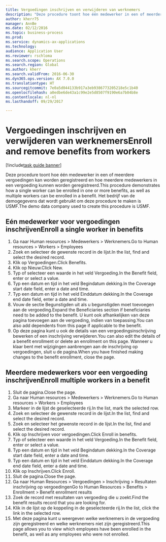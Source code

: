 ```yaml
--- 
title: Vergoedingen inschrijven en verwijderen van werknemers
description: "Deze procedure toont hoe één medewerker in een of meerdere vergoedingen kan worden geregistreerd en hoe meerdere medewerkers in een vergoeding kunnen worden geregistreerd."
author: kherr75
manager: AnnBe
ms.date: 02/12/2016
ms.topic: business-process
ms.prod: 
ms.service: dynamics-ax-applications
ms.technology: 
audience: Application User
ms.reviewer: rschloma
ms.search.scope: Operations
ms.search.region: Global
ms.author: kherr
ms.search.validFrom: 2016-06-30
ms.dyn365.ops.version: AX 7.0.0
ms.translationtype: HT
ms.sourcegitcommit: 7e0a5d044133b917a3eb9386773205218e5c1b40
ms.openlocfilehash: a0edbe6de43a1c99e2e5d8507f9190e6a7b04b8e
ms.contentlocale: nl-nl
ms.lasthandoff: 09/29/2017

---
```

# <a name="enroll-and-remove-benefits-from-workers"></a><span data-ttu-id="b0c98-103">Vergoedingen inschrijven en verwijderen van werknemers</span><span class="sxs-lookup"><span data-stu-id="b0c98-103">Enroll and remove benefits from workers</span></span>

[!include[task guide banner](../../includes/task-guide-banner.md)]

<span data-ttu-id="b0c98-104">Deze procedure toont hoe één medewerker in een of meerdere vergoedingen kan worden geregistreerd en hoe meerdere medewerkers in een vergoeding kunnen worden geregistreerd.</span><span class="sxs-lookup"><span data-stu-id="b0c98-104">This procedure demonstrates how a single worker can be enrolled in one or more benefits, as well as multiple workers can be enrolled in a benefit.</span></span> <span data-ttu-id="b0c98-105">Het bedrijf van de demogegevens dat wordt gebruikt om deze procedure te maken is USMF.</span><span class="sxs-lookup"><span data-stu-id="b0c98-105">The demo data company used to create this procedure is USMF.</span></span>


## <a name="enroll-a-single-worker-in-benefits"></a><span data-ttu-id="b0c98-106">Eén medewerker voor vergoedingen inschrijven</span><span class="sxs-lookup"><span data-stu-id="b0c98-106">Enroll a single worker in benefits</span></span>
1. <span data-ttu-id="b0c98-107">Ga naar Human resources > Medewerkers > Werknemers.</span><span class="sxs-lookup"><span data-stu-id="b0c98-107">Go to Human resources > Workers > Employees</span></span>
2. <span data-ttu-id="b0c98-108">Zoek en selecteer de gewenste record in de lijst.</span><span class="sxs-lookup"><span data-stu-id="b0c98-108">In the list, find and select the desired record.</span></span>
3. <span data-ttu-id="b0c98-109">Klik op Vergoedingen.</span><span class="sxs-lookup"><span data-stu-id="b0c98-109">Click Benefits.</span></span>
4. <span data-ttu-id="b0c98-110">Klik op Nieuw.</span><span class="sxs-lookup"><span data-stu-id="b0c98-110">Click New.</span></span>
5. <span data-ttu-id="b0c98-111">Typ of selecteer een waarde in het veld Vergoeding.</span><span class="sxs-lookup"><span data-stu-id="b0c98-111">In the Benefit field, enter or select a value.</span></span>
6. <span data-ttu-id="b0c98-112">Typ een datum en tijd in het veld Begindatum dekking.</span><span class="sxs-lookup"><span data-stu-id="b0c98-112">In the Coverage start date field, enter a date and time.</span></span>
7. <span data-ttu-id="b0c98-113">Typ een datum en tijd in het veld Einddatum dekking.</span><span class="sxs-lookup"><span data-stu-id="b0c98-113">In the Coverage end date field, enter a date and time.</span></span>
8. <span data-ttu-id="b0c98-114">Vouw de sectie Begunstigden uit als u begunstigden moet toevoegen aan de vergoeding.</span><span class="sxs-lookup"><span data-stu-id="b0c98-114">Expand the Beneficiaries section if beneficiaries need to be added to the benefit.</span></span> <span data-ttu-id="b0c98-115">U kunt ook afhankelijken van deze pagina toevoegen aan de vergoeding, indien van toepassing.</span><span class="sxs-lookup"><span data-stu-id="b0c98-115">You can also add dependents from this page if applicable to the benefit.</span></span>
9. <span data-ttu-id="b0c98-116">Op deze pagina kunt u ook de details van een vergoedingsinschrijving bewerken of een inschrijving verwijderen.</span><span class="sxs-lookup"><span data-stu-id="b0c98-116">You can also edit the details of a benefit enrollment or delete an enrollment on this page.</span></span> <span data-ttu-id="b0c98-117">Wanneer u klaar bent met wijzigingen aanbrengen aan de inschrijving op vergoedingen, sluit u de pagina.</span><span class="sxs-lookup"><span data-stu-id="b0c98-117">When you have finished making changes to the benefit enrollment, close the page.</span></span>

## <a name="enroll-multiple-workers-in-a-benefit"></a><span data-ttu-id="b0c98-118">Meerdere medewerkers voor een vergoeding inschrijven</span><span class="sxs-lookup"><span data-stu-id="b0c98-118">Enroll multiple workers in a benefit</span></span>
1. <span data-ttu-id="b0c98-119">Sluit de pagina.</span><span class="sxs-lookup"><span data-stu-id="b0c98-119">Close the page.</span></span>
2. <span data-ttu-id="b0c98-120">Ga naar Human resources > Medewerkers > Werknemers.</span><span class="sxs-lookup"><span data-stu-id="b0c98-120">Go to Human resources > Workers > Employees</span></span>
3. <span data-ttu-id="b0c98-121">Markeer in de lijst de geselecteerde rij.</span><span class="sxs-lookup"><span data-stu-id="b0c98-121">In the list, mark the selected row.</span></span>
4. <span data-ttu-id="b0c98-122">Zoek en selecteer de gewenste record in de lijst.</span><span class="sxs-lookup"><span data-stu-id="b0c98-122">In the list, find and select the desired record.</span></span>
5. <span data-ttu-id="b0c98-123">Zoek en selecteer het gewenste record in de lijst.</span><span class="sxs-lookup"><span data-stu-id="b0c98-123">In the list, find and select the desired record.</span></span>
6. <span data-ttu-id="b0c98-124">Klik op Inschrijven voor vergoedingen.</span><span class="sxs-lookup"><span data-stu-id="b0c98-124">Click Enroll in benefits.</span></span>
7. <span data-ttu-id="b0c98-125">Typ of selecteer een waarde in het veld Vergoeding.</span><span class="sxs-lookup"><span data-stu-id="b0c98-125">In the Benefit field, enter or select a value.</span></span>
8. <span data-ttu-id="b0c98-126">Typ een datum en tijd in het veld Begindatum dekking.</span><span class="sxs-lookup"><span data-stu-id="b0c98-126">In the Coverage start date field, enter a date and time.</span></span>
9. <span data-ttu-id="b0c98-127">Typ een datum en tijd in het veld Einddatum dekking.</span><span class="sxs-lookup"><span data-stu-id="b0c98-127">In the Coverage end date field, enter a date and time.</span></span>
10. <span data-ttu-id="b0c98-128">Klik op Inschrijven.</span><span class="sxs-lookup"><span data-stu-id="b0c98-128">Click Enroll.</span></span>
11. <span data-ttu-id="b0c98-129">Sluit de pagina.</span><span class="sxs-lookup"><span data-stu-id="b0c98-129">Close the page.</span></span>
12. <span data-ttu-id="b0c98-130">Ga naar Human Resources > Vergoedingen > Inschrijving > Resultaten inschrijving op vergoedingen</span><span class="sxs-lookup"><span data-stu-id="b0c98-130">Go to Human Resources > Benefits > Enrollment > Benefit enrollment results</span></span>
13. <span data-ttu-id="b0c98-131">Zoek de record met resultaten van vergoeding die u zoekt.</span><span class="sxs-lookup"><span data-stu-id="b0c98-131">Find the benefit results record that you are looking for.</span></span>
14. <span data-ttu-id="b0c98-132">Klik in de lijst op de koppeling in de geselecteerde rij.</span><span class="sxs-lookup"><span data-stu-id="b0c98-132">In the list, click the link in the selected row.</span></span>
15. <span data-ttu-id="b0c98-133">Met deze pagina kunt u weergeven welke werknemers in de vergoeding zijn geregistreerd en welke werknemers niet zijn geregistreerd.</span><span class="sxs-lookup"><span data-stu-id="b0c98-133">This page allows you to view which employees have been enrolled in the benefit, as well as any employees who were not enrolled.</span></span>


